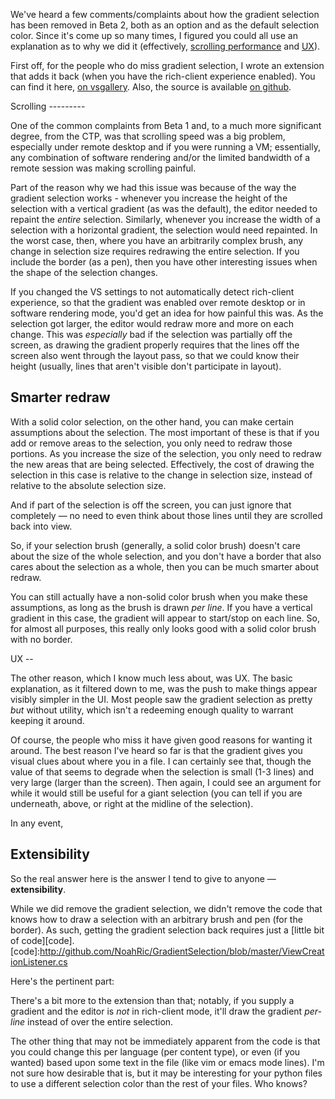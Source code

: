 <!-- Title: Gradient selection -->

We've heard a few comments/complaints about how the gradient selection has been removed in Beta 2, both as an option and as the default selection color.  Since it's come up so many times, I figured you could all use an explanation as to why we did it (effectively, [scrolling performance](#scrolling) and [UX](#ux)).

First off, for the people who do miss gradient selection, I wrote an extension that adds it back (when you have the rich-client experience enabled).  You can find it here, [on vsgallery][vsgallery].  Also, the source is available [on github][github].

  [vsgallery]:http://NOTREADYYET.com
  [github]:http://github.com/NoahRic/GradientSelection

<a id="scrolling" />
Scrolling
---------

One of the common complaints from Beta 1 and, to a much more significant degree, from the CTP, was that scrolling speed was a big problem, especially under remote desktop and if you were running a VM; essentially, any combination of software rendering and/or the limited bandwidth of a remote session was making scrolling painful.

Part of the reason why we had this issue was because of the way the gradient selection works - whenever you increase the height of the selection with a vertical gradient (as was the default), the editor needed to repaint the *entire* selection.  Similarly, whenever you increase the width of a selection with a horizontal gradient, the selection would need repainted.  In the worst case, then, where you have an arbitrarily complex brush, any change in selection size requires redrawing the entire selection.  If you include the border (as a pen), then you have other interesting issues when the shape of the selection changes.

If you changed the VS settings to not automatically detect rich-client experience, so that the gradient was enabled over remote desktop or in software rendering mode, you'd get an idea for how painful this was.  As the selection got larger, the editor would redraw more and more on each change.  This was *especially* bad if the selection was partially off the screen, as drawing the gradient properly requires that the lines off the screen also went through the layout pass, so that we could know their height (usually, lines that aren't visible don't participate in layout).

Smarter redraw
--------------

With a solid color selection, on the other hand, you can make certain assumptions about the selection.  The most important of these is that if you add or remove areas to the selection, you only need to redraw those portions.  As you increase the size of the selection, you only need to redraw the new areas that are being selected.  Effectively, the cost of drawing the selection in this case is relative to the change in selection size, instead of relative to the absolute selection size.

And if part of the selection is off the screen, you can just ignore that completely &mdash; no need to even think about those lines until they are scrolled back into view.

So, if your selection brush (generally, a solid color brush) doesn't care about the size of the whole selection, and you don't have a border that also cares about the selection as a whole, then you can be much smarter about redraw.

You can still actually have a non-solid color brush when you make these assumptions, as long as the brush is drawn *per line*.  If you have a vertical gradient in this case, the gradient will appear to start/stop on each line.  So, for almost all purposes, this really only looks good with a solid color brush with no border.

<a id="ux" />
UX
--

The other reason, which I know much less about, was UX.  The basic explanation, as it filtered down to me, was the push to make things appear visibly simpler in the UI.  Most people saw the gradient selection as pretty *but* without utility, which isn't a redeeming enough quality to warrant keeping it around.

Of course, the people who miss it have given good reasons for wanting it around.  The best reason I've heard so far is that the gradient gives you visual clues about where you in a file.  I can certainly see that, though the value of that seems to degrade when the selection is small (1-3 lines) and very large (larger than the screen).  Then again, I could see an argument for while it would still be useful for a giant selection (you can tell if you are underneath, above, or right at the midline of the selection).

In any event, 

Extensibility
-------------

So the real answer here is the answer I tend to give to anyone &mdash; **extensibility**.

While we did remove the gradient selection, we didn't remove the code that knows how to draw a selection with an arbitrary brush and pen (for the border).  As such, getting the gradient selection back requires just a [little bit of code][code].
  [code]:http://github.com/NoahRic/GradientSelection/blob/master/ViewCreationListener.cs

Here's the pertinent part:
<script src="http://gist.github.com/220306.js"></script>

There's a bit more to the extension than that; notably, if you supply a gradient and the editor is *not* in rich-client mode, it'll draw the gradient *per-line* instead of over the entire selection.

The other thing that may not be immediately apparent from the code is that you could change this per language (per content type), or even (if you wanted) based upon some text in the file (like vim or emacs mode lines).  I'm not sure how desirable that is, but it may be interesting for your python files to use a different selection color than the rest of your files.  Who knows?
